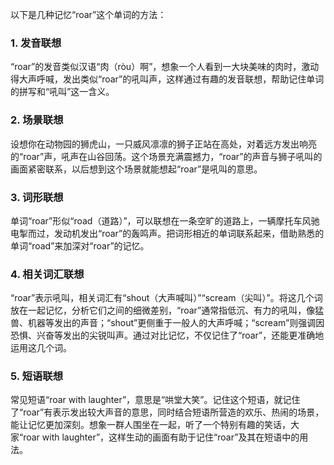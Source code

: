 以下是几种记忆“roar”这个单词的方法：

### 1. 发音联想
“roar”的发音类似汉语“肉（ròu）啊”，想象一个人看到一大块美味的肉时，激动得大声呼喊，发出类似“roar”的吼叫声，这样通过有趣的发音联想，帮助记住单词的拼写和“吼叫”这一含义。

### 2. 场景联想
设想你在动物园的狮虎山，一只威风凛凛的狮子正站在高处，对着远方发出响亮的“roar”声，吼声在山谷回荡。这个场景充满震撼力，“roar”的声音与狮子吼叫的画面紧密联系，以后想到这个场景就能想起“roar”是吼叫的意思。

### 3. 词形联想
单词“roar”形似“road（道路）”，可以联想在一条空旷的道路上，一辆摩托车风驰电掣而过，发动机发出“roar”的轰鸣声。把词形相近的单词联系起来，借助熟悉的单词“road”来加深对“roar”的记忆。

### 4. 相关词汇联想
“roar”表示吼叫，相关词汇有“shout（大声喊叫）”“scream（尖叫）”。将这几个词放在一起记忆，分析它们之间的细微差别，“roar”通常指低沉、有力的吼叫，像猛兽、机器等发出的声音；“shout”更侧重于一般人的大声呼喊；“scream”则强调因恐惧、兴奋等发出的尖锐叫声。通过对比记忆，不仅记住了“roar”，还能更准确地运用这几个词。

### 5. 短语联想
常见短语“roar with laughter”，意思是“哄堂大笑”。记住这个短语，就记住了“roar”有表示发出较大声音的意思，同时结合短语所营造的欢乐、热闹的场景，能让记忆更加深刻。想象一群人围坐在一起，听了一个特别有趣的笑话，大家“roar with laughter”，这样生动的画面有助于记住“roar”及其在短语中的用法。 